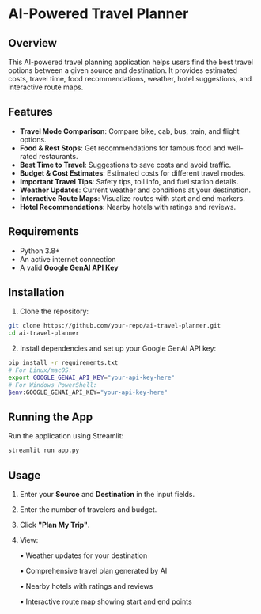 # AI-Powered Travel Planner

## Overview
This AI-powered travel planning application helps users find the best travel options between a given source and destination. It provides estimated costs, travel time, food recommendations, weather, hotel suggestions, and interactive route maps.

## Features
- **Travel Mode Comparison**: Compare bike, cab, bus, train, and flight options.
- **Food & Rest Stops**: Get recommendations for famous food and well-rated restaurants.
- **Best Time to Travel**: Suggestions to save costs and avoid traffic.
- **Budget & Cost Estimates**: Estimated costs for different travel modes.
- **Important Travel Tips**: Safety tips, toll info, and fuel station details.
- **Weather Updates**: Current weather and conditions at your destination.
- **Interactive Route Maps**: Visualize routes with start and end markers.
- **Hotel Recommendations**: Nearby hotels with ratings and reviews.

## Requirements
- Python 3.8+
- An active internet connection
- A valid **Google GenAI API Key**

## Installation
1. Clone the repository: 
```bash
git clone https://github.com/your-repo/ai-travel-planner.git
cd ai-travel-planner
```
2. Install dependencies and set up your Google GenAI API key:
```bash
pip install -r requirements.txt
# For Linux/macOS:
export GOOGLE_GENAI_API_KEY="your-api-key-here"
# For Windows PowerShell:
$env:GOOGLE_GENAI_API_KEY="your-api-key-here"
```
## Running the App
Run the application using Streamlit:
```bash
streamlit run app.py
```
## Usage

1. Enter your **Source** and **Destination** in the input fields.

2. Enter the number of travelers and budget.

3. Click **"Plan My Trip"**.

4. View:

      • Weather updates for your destination
   
      • Comprehensive travel plan generated by AI
   
      • Nearby hotels with ratings and reviews
   
      • Interactive route map showing start and end points
